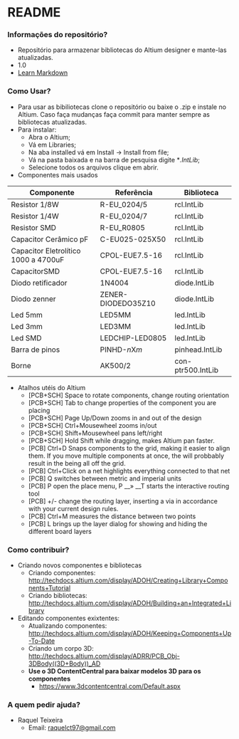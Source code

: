 # README #

### Informações do repositório? ###

* Repositório para armazenar bibliotecas do Altium designer e mante-las atualizadas.
* 1.0
* [Learn Markdown](https://bitbucket.org/tutorials/markdowndemo)

### Como Usar? ###

* Para usar as bibiliotecas clone o repositório ou baixe o .zip e instale no Altium. Caso faça mudanças faça commit para manter sempre as bibliotecas atualizadas.
* Para instalar:
    * Abra o Altium;
    * Vá em Libraries;
    * Na aba installed vá em Install -> Install from file;
    * Vá na pasta baixada e na barra de pesquisa digite **.IntLib*;
    * Selecione todos os arquivos clique em abrir. 
* Componentes mais usados

| Componente              | Referência          | Biblioteca     |
| ----------------------- | ------------------- | -------------- |
| Resistor 1/8W           | R-EU_0204/5         | rcl.IntLib     |
| Resistor 1/4W           | R-EU_0204/7         | rcl.IntLib     |
| Resistor SMD            | R-EU_R0805          | rcl.IntLib     |
| Capacitor Cerâmico pF   | C-EU025-025X50      | rcl.IntLib     |
| Capacitor Eletrolítico 1000 a 4700uF  | CPOL-EUE7.5-16      | rcl.IntLib     |
| CapacitorSMD            | CPOL-EUE7.5-16      | rcl.IntLib     |
| Diodo retificador       | 1N4004              | diode.IntLib   |
| Diodo zenner            | ZENER-DIODEDO35Z10  | diode.IntLib   |
| Led 5mm                 | LED5MM              | led.IntLib     |
| Led 3mm                 | LED3MM              | led.IntLib     |
| Led SMD                 | LEDCHIP-LED0805     | led.IntLib     |
| Barra de pinos          | PINHD-*n*X*m*       | pinhead.IntLib |
| Borne                  | AK500/2             | con-ptr500.IntLib |

* Atalhos utéis do Altium
    * [PCB+SCH] Space to rotate components, change routing orientation
    * [PCB+SCH] Tab to change properties of the component you are placing
    * [PCB+SCH] Page Up/Down zooms in and out of the design
    * [PCB+SCH] Ctrl+Mousewheel zooms in/out
    * [PCB+SCH] Shift+Mousewheel pans left/right
    * [PCB+SCH] Hold Shift while dragging, makes Altium pan faster.
    * [PCB] Ctrl+D Snaps components to the grid, making it easier to align them. If you move multiple components at once, the will probbably result in the being all off the grid.
    * [PCB] Ctrl+Click on a net highlights everything connected to that net
    * [PCB] Q switches between metric and imperial units
    * [PCB] P open the place menu, P __» __T starts the interactive routing tool
    * [PCB] +/- change the routing layer, inserting a via in accordance with your current design rules.
    * [PCB] Ctrl+M measures the distance between two points
    * [PCB] L brings up the layer dialog for showing and hiding the different board layers

### Como contribuir? ###

* Criando novos componentes e bibliotecas
    * Criando componentes: http://techdocs.altium.com/display/ADOH/Creating+Library+Components+Tutorial
    * Criando bibliotecas: http://techdocs.altium.com/display/ADOH/Building+an+Integrated+Library
* Editando componentes exixtentes:
    * Atualizando componentes: http://techdocs.altium.com/display/ADOH/Keeping+Components+Up-To-Date
    * Criando um corpo 3D: http://techdocs.altium.com/display/ADRR/PCB_Obj-3DBody((3D+Body))_AD
    * **Use o 3D ContentCentral para baixar modelos 3D para os componentes**
        * https://www.3dcontentcentral.com/Default.aspx

### A quem pedir ajuda? ###

* Raquel Teixeira 
  * Email: raquelct97@gmail.com
